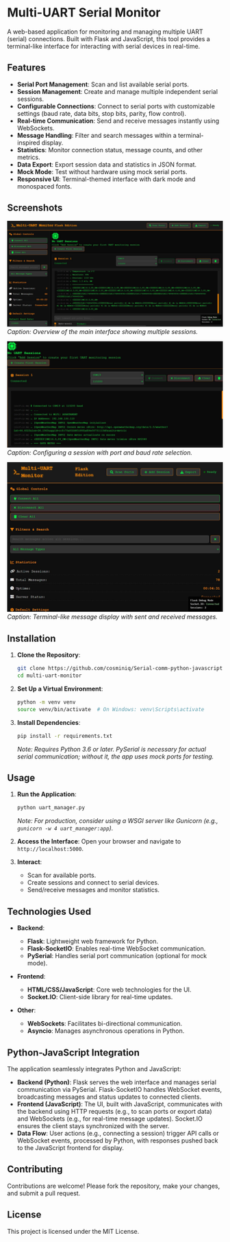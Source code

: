 # Multi-UART Serial Monitor

A web-based application for monitoring and managing multiple UART (serial) connections. Built with Flask and JavaScript, this tool provides a terminal-like interface for interacting with serial devices in real-time.

## Features

- **Serial Port Management**: Scan and list available serial ports.
- **Session Management**: Create and manage multiple independent serial sessions.
- **Configurable Connections**: Connect to serial ports with customizable settings (baud rate, data bits, stop bits, parity, flow control).
- **Real-time Communication**: Send and receive messages instantly using WebSockets.
- **Message Handling**: Filter and search messages within a terminal-inspired display.
- **Statistics**: Monitor connection status, message counts, and other metrics.
- **Data Export**: Export session data and statistics in JSON format.
- **Mock Mode**: Test without hardware using mock serial ports.
- **Responsive UI**: Terminal-themed interface with dark mode and monospaced fonts.

## Screenshots

![Main Interface](fotos/uart0.jpg)  
*Caption: Overview of the main interface showing multiple sessions.*

![Session Configuration](fotos/uart1.jpg)  
*Caption: Configuring a session with port and baud rate selection.*

![Message Display](fotos/uart3.jpg)  
*Caption: Terminal-like message display with sent and received messages.*

## Installation

1. **Clone the Repository**:
   ```bash
   git clone https://github.com/cosminiq/Serial-comm-python-javascript.git
   cd multi-uart-monitor
   ```

2. **Set Up a Virtual Environment**:
   ```bash
   python -m venv venv
   source venv/bin/activate  # On Windows: venv\Scripts\activate
   ```

3. **Install Dependencies**:
   ```bash
   pip install -r requirements.txt
   ```

   *Note: Requires Python 3.6 or later. PySerial is necessary for actual serial communication; without it, the app uses mock ports for testing.*

## Usage

1. **Run the Application**:
   ```bash
   python uart_manager.py
   ```

   *Note: For production, consider using a WSGI server like Gunicorn (e.g., `gunicorn -w 4 uart_manager:app`).*

2. **Access the Interface**:
   Open your browser and navigate to `http://localhost:5000`.

3. **Interact**:
   - Scan for available ports.
   - Create sessions and connect to serial devices.
   - Send/receive messages and monitor statistics.

## Technologies Used

- **Backend**:
  - **Flask**: Lightweight web framework for Python.
  - **Flask-SocketIO**: Enables real-time WebSocket communication.
  - **PySerial**: Handles serial port communication (optional for mock mode).

- **Frontend**:
  - **HTML/CSS/JavaScript**: Core web technologies for the UI.
  - **Socket.IO**: Client-side library for real-time updates.

- **Other**:
  - **WebSockets**: Facilitates bi-directional communication.
  - **Asyncio**: Manages asynchronous operations in Python.

## Python-JavaScript Integration

The application seamlessly integrates Python and JavaScript:
- **Backend (Python)**: Flask serves the web interface and manages serial communication via PySerial. Flask-SocketIO handles WebSocket events, broadcasting messages and status updates to connected clients.
- **Frontend (JavaScript)**: The UI, built with JavaScript, communicates with the backend using HTTP requests (e.g., to scan ports or export data) and WebSockets (e.g., for real-time message updates). Socket.IO ensures the client stays synchronized with the server.
- **Data Flow**: User actions (e.g., connecting a session) trigger API calls or WebSocket events, processed by Python, with responses pushed back to the JavaScript frontend for display.

## Contributing

Contributions are welcome! Please fork the repository, make your changes, and submit a pull request.

## License

This project is licensed under the MIT License.
